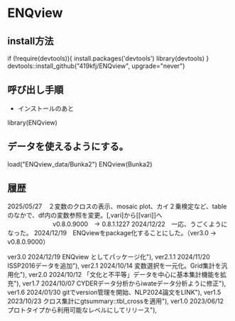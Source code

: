 # ENQview


## install方法

if (!require(devtools)){
    install.packages('devtools')
    library(devtools)
}
devtools::install_github("419kfj/ENQview", upgrade="never")

## 呼び出し手順

- インストールのあと

library(ENQview)

## データを使えるようにする。

load("ENQview_data/Bunka2")
ENQview(Bunka2)


## 履歴
2025/05/27　２変数のクロスの表示、mosaic plot、カイ２乗検定など、tableのなかで、df内の変数参照を変更。[,vari]から[[vari]]へ
　　　　　　　 v0.8.0.9000　-> 0.8.1.1227 
2024/12/22　一応、うごくようになった。
2024/12/19　ENQviewをpackage化することにした。（ver3.0 -> v0.8.0.9000）

ver3.0 2024/12/19 ENQview としてパッケージ化"),
ver2.1.1 2024/11/20 ISSP2016データを追加"),
ver2.1 2024/10/14 変数選択を一元化。Grid集計を汎用化"),
ver2.0 2024/10/12 「文化と不平等」データを中心に基本集計機能を拡充"),
ver1.7 2024/10/07 CYDERデータ分析からiwateデータ分析ように修正"),
ver1.6 2024/01/30 gitでversion管理を開始、NLP2024論文をLINK"),
ver1.5 2023/10/23 クロス集計にgtsummary::tbl_crossを適用"),
ver1.0 2023/06/12 プロトタイプから利用可能なレベルにしてリリース"),

